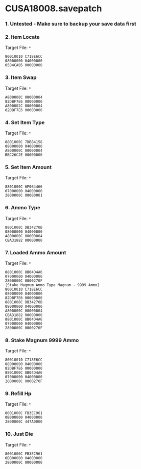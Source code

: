 # CUSA18008.savepatch

### 1. Untested - Make sure to backup your save data first
### 2. Item Locate

Target File: `*`

```
80010010 C718E6CC
08000000 04000000
0584CA05 00000000
```

### 3. Item Swap

Target File: `*`

```
A800000C 00000004
82DBF7E6 00000000
A800002C 00000004
82DBF7E6 00000000
```

### 4. Set Item Type

Target File: `*`

```
8801000C 7DB84158
08000000 04000000
A800000C 00000004
BBC26C2E 00000000
```

### 5. Set Item Amount

Target File: `*`

```
8801000C 6F064466
07000000 04000000
2800000C 00000001
```

### 6. Ammo Type

Target File: `*`

```
8801000C DB34270B
08000000 04000000
A800000C 00000004
CBA31882 00000000
```

### 7. Loaded Ammo Amount

Target File: `*`

```
8801000C 8B04D4A6
07000000 04000000
2800000C 0000270F
[Stake Magnum Ammo Type Magnum - 9999 Ammo]	
80010010 C718E6CC	
08000000 04000000	
82DBF7E6 00000000	
8801000C DB34270B	
08000000 04000000	
A800000C 00000004	
CBA31882 00000000	
8801000C 8B04D4A6	
07000000 04000000	
2800000C 0000270F	
```

### 8. Stake Magnum 9999 Ammo

Target File: `*`

```
80010010 C718E6CC	
08000000 04000000	
82DBF7E6 00000000	
8801000C 8B04D4A6	
07000000 04000000	
2800000C 0000270F	
```

### 9. Refill Hp

Target File: `*`

```
8001000C FB3EC961
0B000000 04000000
2800000C 447A0000
```

### 10. Just Die

Target File: `*`

```
8001000C FB3EC961
0B000000 04000000
2800000C 00000000
```


